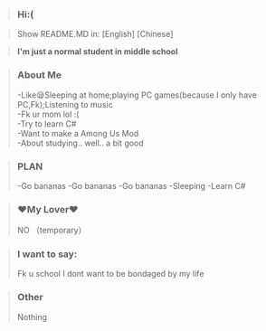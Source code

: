 >### Hi:(

>Show README.MD in:
>[English]
>[Chinese]


>**I'm just a normal student in middle school**

>### About Me  
>-Like😪Sleeping at home;playing PC games(because I only have PC,Fk);Listening to music  
>-Fk ur mom lol :(  
>-Try to learn C#  
>-Want to make a Among Us Mod  
>-About studying.. well.. a bit good  

>### PLAN
>-Go bananas
>-Go bananas
>-Go bananas
>-Sleeping
>-Learn C#

>### ❤My Lover❤
>NO （temporary）

>### I want to say:
>Fk u school
>I dont want to be bondaged by my life

>### Other
>Nothing
